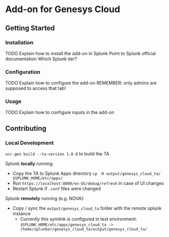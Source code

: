# Add-on for Genesys Cloud

## Getting Started
### Installation
TODO
Explain how to install the add-on in Splunk
Point to Splunk official documentation
Which Splunk tier?

### Configuration
TODO
Explain how to configure the add-on
REMEMBER: only admins are supposed to access that tab!

### Usage
TODO
Explain how to configure inputs in the add-on


## Contributing
### Local Development
`ucc-gen build --ta-version 1.0.0` to build the TA

Splunk **locally** running:
* Copy the TA to Splunk Apps directory `cp -R output/genesys_cloud_ta/ $SPLUNK_HOME/etc/apps/`
* Run `https://localhost:8000/en-US/debug/refresh` in case of UI changes
* Restart Splunk if `.conf` files were changed

Splunk **remotely** running (e.g. NOVA):
* Copy / sync the `output/genesys_cloud_ta` folder with the remote splunk instance
    * Currently this symlink is configured in test environment: `$SPLUNK_HOME/etc/apps/genesys_cloud_ta -> /home/splunker/genesys_cloud_ta/output/genesys_cloud_ta/`
